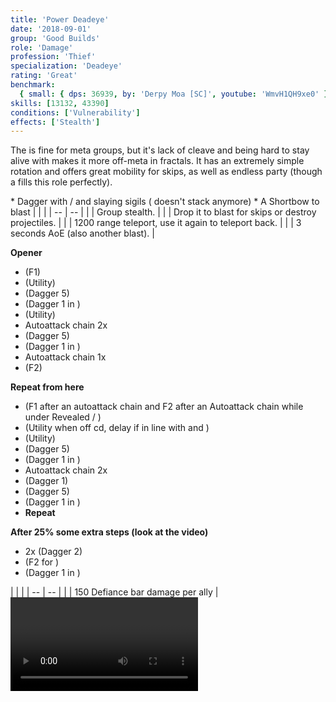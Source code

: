 ```yaml
---
title: 'Power Deadeye'
date: '2018-09-01'
group: 'Good Builds'
role: 'Damage'
profession: 'Thief'
specialization: 'Deadeye'
rating: 'Great'
benchmark:
  { small: { dps: 36939, by: 'Derpy Moa [SC]', youtube: 'WmvH1QH9xe0' } }
skills: [13132, 43390]
conditions: ['Vulnerability']
effects: ['Stealth']
---
```


The <Specialization name="Deadeye" prefix="power"/> is fine for meta groups, but it's lack of cleave and being hard to stay alive with makes it more off-meta in fractals. It has an extremely simple rotation and offers great mobility for skips, as well as endless party <Effect name="stealth"/> (though a <Specialization name="druid"/> fills this role perfectly).

<Divider text="Equipment"/>

<Grid>
<GridItem sm="4">
<Armor helmId="48087" helmRuneId="24836" helmRuneCount="6" helmAffix="Berserker" helmRune="Scholar" shouldersId="48089" shouldersRuneId="24836" shouldersRuneCount="6" shouldersAffix="Berserker" shouldersRune="Scholar" coatId="48085" coatRuneId="24836" coatRuneCount="6" coatAffix="Berserker" coatRune="Scholar" glovesId="48086" glovesRuneId="24836" glovesRuneCount="6" glovesAffix="Berserker" glovesRune="Scholar" leggingsId="48088" leggingsRuneId="24836" leggingsRuneCount="6" leggingsAffix="Berserker" leggingsRune="Scholar" bootsId="48084" bootsRuneId="24836" bootsRuneCount="6" bootsAffix="Berserker" bootsRune="Scholar"/>
</GridItem>

<GridItem sm="4">
<Weapons weapon1MainType="Dagger" weapon1MainAffix="Berserker" weapon1MainId="46760" weapon1MainSigil1="Force" weapon1MainSigil1Id="24615" weapon1OffType="Dagger" weapon1OffAffix="Berserker" weapon1OffId="46760" weapon1OffSigil="Impact" weapon1OffSigilId="24868"/>

<Card title="Alternative weapons">
* Dagger with <Item id="36053" text="false"/> / <Item id="24615" text="false"/> and slaying sigils  
  (<Item id="36054"/> doesn't stack anymore)
* A Shortbow to blast <Boon name="might"/>
</Card>
</GridItem>

<GridItem sm="4">
<BackAndTrinkets backItemId="49390" backItemAffix="Berserker" accessory1Id="39233" accessory1Affix="Berserker" accessory2Id="39232" accessory2Affix="Berserker" amuletId="39273" amuletAffix="Berserker" ring1Id="75669" ring1Affix="Berserker" ring2Id="76024" ring2Affix="Berserker"/>

<Consumables foodId="41569" utilityId="67530" infusionId="37131"/>
</GridItem>
</Grid>

<Divider text="Build"/>

<Grid>
<GridItem sm="7">
<Traits title="" traits1Id="28" traits1="Dreadly Arts" traits1Selected="1245,1292,1269" traits2Id="35" traits2="Critical Strikes" traits2Selected="1268,1272,1904" traits3Id="58" traits3="Deadeye" traits3Selected="2145,2160,2093"/>
</GridItem>

<GridItem sm="5">
<Skills healId="45088" utility1Id="41158" utility2Id="13064" utility3Id="13046" eliteId="13132"/>

<Card title="Situational">
| | |
| -- | -- |
| <Skill id="13117" size="big" text="false"/> | Group stealth. |
| <Skill id="13065" size="big" text="false"/> | Drop it to blast <Effect name="stealth"/> for skips or destroy projectiles. |
| <Skill id="13002" size="big" text="false"/> | 1200 range teleport, use it again to teleport back. |
| <Skill id="13044" size="big" text="false"/> | 3 seconds AoE <Effect name="stealth"/> (also another blast). |
</Card>
</GridItem>
</Grid>

<Divider text="Details"/>

<Grid>
<GridItem sm="7">
<Card title="Rotation">
  
**Opener**  
* <Skill id="43390"/> (F1)
* <Skill id="13046"/> (Utility)
* <Skill id="16432"/> (Dagger 5)
* <Skill id="50481"/> (Dagger 1 in <Effect name="stealth"/>)
* <Skill id="41158"/> (Utility)
* Autoattack chain 2x
* <Skill id="16432"/> (Dagger 5)
* <Skill id="50481"/> (Dagger 1 in <Effect name="stealth"/>)
* Autoattack chain 1x
* <Skill id="43390"/> (F2)
  
**Repeat from here**
* <Skill id="43390"/> (F1 after an autoattack chain and F2 after an Autoattack chain while under Revealed / <Skill id="13046"/>)
* <Skill id="41158"/> (Utility when off cd, delay if in line with <Skill id="13046"/> and <Skill id="50481"/>)
* <Skill id="13046"/> (Utility)
* <Skill id="16432"/> (Dagger 5)
* <Skill id="50481"/> (Dagger 1 in <Effect name="stealth"/>)
* Autoattack chain 2x
* <Skill id="13004"/> (Dagger 1)
* <Skill id="16432"/> (Dagger 5)
* <Skill id="50481"/> (Dagger 1 in <Effect name="stealth"/>)
* **Repeat**

**After 25% some extra steps (look at the video)**

- <Skill id="13097"/> 2x (Dagger 2)
- <Skill id="43390"/> (F2 for <Effect name="stealth"/>)
- <Skill id="50481"/> (Dagger 1 in <Effect name="stealth"/>)

</Card>
</GridItem>

<GridItem sm="5">
<Card title="CC skills">
| | |
| -- | -- |
| <Skill id="13132"/> | 150 Defiance bar damage per ally |
</Card>

<Video youtube="WmvH1QH9xe0" title="Deadeye D/D 36.9k by Derpy Moa [SC]"/>
</GridItem>
</Grid>
